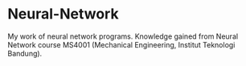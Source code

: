# Neural-Network
My work of neural network programs.
Knowledge gained from Neural Network course MS4001 (Mechanical Engineering, Institut Teknologi Bandung).
